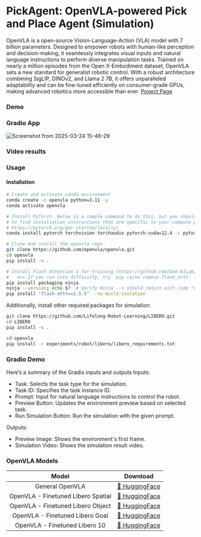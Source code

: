 # PickAgent: OpenVLA-powered Pick and Place Agent (Simulation)
OpenVLA is a open-source Vision-Language-Action (VLA) model with 7 billion parameters. Designed to empower robots with human-like perception and decision-making, it seamlessly integrates visual inputs and natural language instructions to perform diverse manipulation tasks. Trained on nearly a million episodes from the Open X-Embodiment dataset, OpenVLA sets a new standard for generalist robotic control. With a robust architecture combining SigLIP, DINOv2, and Llama 2 7B, it offers unparalleled adaptability and can be fine-tuned efficiently on consumer-grade GPUs, making advanced robotics more accessible than ever. [Project Page](https://openvla.github.io/)

### Demo 
### Gradio App
![Screenshot from 2025-03-24 15-46-29](https://github.com/user-attachments/assets/e4b6a646-e209-40c0-bd3d-1a028d92cde7)


### Video results


### Usage
#### Installation

```bash
# Create and activate conda environment
conda create -n openvla python=3.11 -y
conda activate openvla

# Install PyTorch. Below is a sample command to do this, but you should check the following link
# to find installation instructions that are specific to your compute platform:
# https://pytorch.org/get-started/locally/
conda install pytorch torchvision torchaudio pytorch-cuda=12.4 -c pytorch -c nvidia -y  # UPDATE ME!

# Clone and install the openvla repo
git clone https://github.com/openvla/openvla.git
cd openvla
pip install -e .

# Install Flash Attention 2 for training (https://github.com/Dao-AILab/flash-attention)
#   =>> If you run into difficulty, try `pip cache remove flash_attn` first
pip install packaging ninja
ninja --version; echo $?  # Verify Ninja --> should return exit code "0"
pip install "flash-attn==2.5.5" --no-build-isolation
```
Additionally, install other required packages for simulation:
```bash
git clone https://github.com/Lifelong-Robot-Learning/LIBERO.git
cd LIBERO
pip install -e .

cd openvla
pip install -r experiments/robot/libero/libero_requirements.txt
```

### Gradio Demo
Here’s a summary of the Gradio inputs and outputs
Inputs:
 - Task: Selects the task type for the simulation.
 - Task ID: Specifies the task instance ID.
 - Prompt: Input for natural language instructions to control the robot.
 - Preview Button: Updates the environment preview based on selected task.
 - Run Simulation Button: Run the simulation with the given prompt.

Outputs:
 - Preview Image: Shows the environment's first frame.
 - Simulation Video: Shows the simulation result video.


### OpenVLA Models

<div align="center">

|      **Model**      | **Download**                                                                   |
| :-----------------: | ------------------------------------------------------------------------------ |
| General OpenVLA | [🤗 HuggingFace](https://huggingface.co/openvla/openvla-7b)  |
| OpenVLA - Finetuned Libero Spatial | [🤗 HuggingFace](https://huggingface.co/manycore-research/SpatialLM-Qwen-0.5B) |
| OpenVLA - Finetuned Libero Object | [🤗 HuggingFace](https://huggingface.co/openvla/openvla-7b-finetuned-libero-object) |
| OpenVLA - Finetuned Libero Goal | [🤗 HuggingFace](https://huggingface.co/openvla/openvla-7b-finetuned-libero-goal) |
| OpenVLA - Finetuned Libero 10 | [🤗 HuggingFace](https://huggingface.co/openvla/openvla-7b-finetuned-libero-10) |

